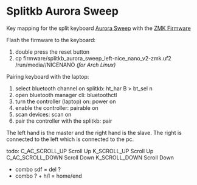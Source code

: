 # Splitkb Aurora Sweep

Key mapping for the split keyboard [Aurora Sweep](https://splitkb.com/products/aurora-sweep) with the [ZMK Firmware](https://zmk.dev/docs)

Flash the firmware to the keyboard:
1. double press the reset button
2. cp firmware/splitkb_aurora_sweep_left-nice_nano_v2-zmk.uf2 /run/media/<user>/NICENANO *(for Arch Linux)*

Pairing keyboard with the laptop:
1. select bluetooth channel on splitkb: ht_har B > bt_sel n
1. open bluetooth manager cli: bluetoothctl
2. turn the controller (laptop) on: power on
2. enable the controller: pairable on
4. scan devices: scan on
5. pair the controller with the splitkb: pair <MAC>

The left hand is the master and the right hand is the slave.
The right is connected to the left which is connected to the pc.

todo:
C_AC_SCROLL_UP      Scroll Up
K_SCROLL_UP         Scroll Up
C_AC_SCROLL_DOWN    Scroll Down
K_SCROLL_DOWN       Scroll Down
- combo sdf = del ?
- combo ? + h/l = home/end
